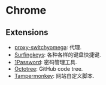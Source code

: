 # Chrome
## Extensions
* [proxy-switchyomega](https://chrome.google.com/webstore/detail/proxy-switchyomega/padekgcemlokbadohgkifijomclgjgif): 代理.
* [Surfingkeys](https://chrome.google.com/webstore/detail/surfingkeys/gfbliohnnapiefjpjlpjnehglfpaknnc): 各种各样的键盘快捷键.
* [1Password](https://chrome.google.com/webstore/detail/1password-extension-deskt/aomjjhallfgjeglblehebfpbcfeobpgk): 密码管理工具.
* [Octotree](https://chrome.google.com/webstore/detail/octotree-github-code-tree/bkhaagjahfmjljalopjnoealnfndnagc/): GitHub code tree.
* [Tampermonkey](https://chrome.google.com/webstore/detail/tampermonkey/dhdgffkkebhmkfjojejmpbldmpobfkfo/): 网站自定义脚本.